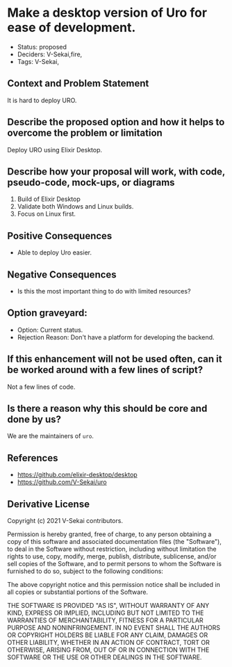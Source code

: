 # Make a desktop version of Uro for ease of development.

- Status: proposed <!-- draft | rejected | accepted | deprecated | superseded by -->
- Deciders: V-Sekai,fire,
- Tags: V-Sekai,

## Context and Problem Statement

It is hard to deploy URO.

## Describe the proposed option and how it helps to overcome the problem or limitation

Deploy URO using Elixir Desktop.

## Describe how your proposal will work, with code, pseudo-code, mock-ups, or diagrams

1. Build of Elixir Desktop
1. Validate both Windows and Linux builds.
1. Focus on Linux first.

## Positive Consequences <!-- optional -->

- Able to deploy Uro easier.

## Negative Consequences <!-- optional -->

- Is this the most important thing to do with limited resources?

## Option graveyard: <!-- same as above -->

- Option: Current status.
- Rejection Reason: Don't have a platform for developing the backend.

## If this enhancement will not be used often, can it be worked around with a few lines of script?

Not a few lines of code.

## Is there a reason why this should be core and done by us?

We are the maintainers of `uro`.

## References <!-- optional and numbers of links can vary -->

- https://github.com/elixir-desktop/desktop
- https://github.com/V-Sekai/uro

## Derivative License

Copyright (c) 2021 V-Sekai contributors.

Permission is hereby granted, free of charge, to any person obtaining a copy
of this software and associated documentation files (the "Software"), to deal
in the Software without restriction, including without limitation the rights
to use, copy, modify, merge, publish, distribute, sublicense, and/or sell
copies of the Software, and to permit persons to whom the Software is
furnished to do so, subject to the following conditions:

The above copyright notice and this permission notice shall be included in all
copies or substantial portions of the Software.

THE SOFTWARE IS PROVIDED "AS IS", WITHOUT WARRANTY OF ANY KIND, EXPRESS OR
IMPLIED, INCLUDING BUT NOT LIMITED TO THE WARRANTIES OF MERCHANTABILITY,
FITNESS FOR A PARTICULAR PURPOSE AND NONINFRINGEMENT. IN NO EVENT SHALL THE
AUTHORS OR COPYRIGHT HOLDERS BE LIABLE FOR ANY CLAIM, DAMAGES OR OTHER
LIABILITY, WHETHER IN AN ACTION OF CONTRACT, TORT OR OTHERWISE, ARISING FROM,
OUT OF OR IN CONNECTION WITH THE SOFTWARE OR THE USE OR OTHER DEALINGS IN THE
SOFTWARE.
